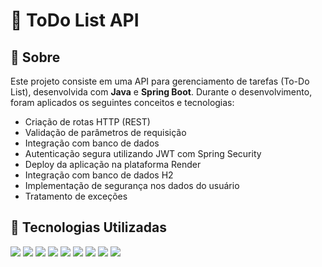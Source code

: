 # 📝 ToDo List API

## 📌 Sobre

Este projeto consiste em uma API para gerenciamento de tarefas (To-Do List), desenvolvida com **Java** e **Spring Boot**. Durante o desenvolvimento, foram aplicados os seguintes conceitos e tecnologias:

- Criação de rotas HTTP (REST)
- Validação de parâmetros de requisição
- Integração com banco de dados
- Autenticação segura utilizando JWT com Spring Security
- Deploy da aplicação na plataforma Render
- Integração com banco de dados H2
- Implementação de segurança nos dados do usuário
- Tratamento de exceções

## 🚀 Tecnologias Utilizadas

<div>
  <img src="https://img.shields.io/badge/Java-ED8B00?style=for-the-badge&logo=openjdk&logoColor=white"/>
  <img src="https://img.shields.io/badge/Maven-C71A36?style=for-the-badge&logo=apachemaven&logoColor=white"/>
  <img src="https://img.shields.io/badge/Spring Boot-6DB33F?style=for-the-badge&logo=springboot&logoColor=white"/>
  <img src="https://img.shields.io/badge/REST%20API-6DB33F?style=for-the-badge&logo=rest&logoColor=white"/>
  <img src="https://img.shields.io/badge/Lombok-FF6F00?style=for-the-badge&logo=lombok&logoColor=white"/>
  <img src="https://img.shields.io/badge/H2-00599C?style=for-the-badge&logo=h2&logoColor=white"/>
  <img src="https://img.shields.io/badge/JWT-000000?style=for-the-badge&logo=JSON%20web%20tokens&logoColor=white"/>
  <img src="https://img.shields.io/badge/Spring%20Security-6DB33F?style=for-the-badge&logo=springsecurity&logoColor=white"/>
  <img src="https://img.shields.io/badge/Render-000000?style=for-the-badge&logo=render&logoColor=white"/>
</div>
